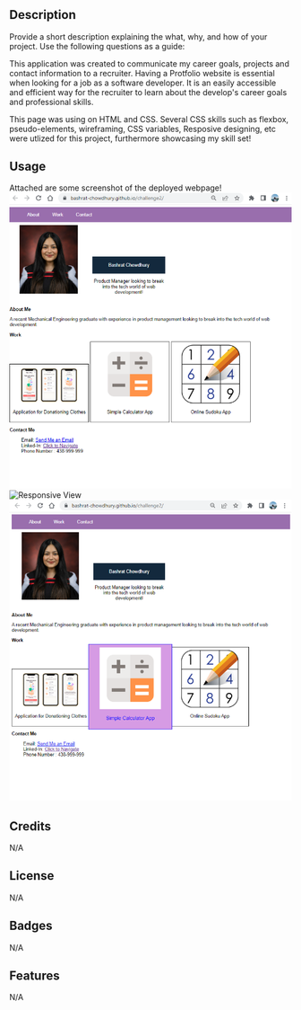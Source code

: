 # <Your-Project-Title>

## Description

Provide a short description explaining the what, why, and how of your project. Use the following questions as a guide:

This application was created to communicate my career goals, projects and contact information to a recruiter. Having a Protfolio website is essential when looking for a job as a software developer. It is an easily accessible and efficient way for the recruiter to learn about the develop's career goals and professional skills. 

This page was using on HTML and CSS. Several CSS skills such as flexbox, pseudo-elements, wireframing, CSS variables, Resposive designing, etc were utlized for this project, furthermore showcasing my skill set!


## Usage

Attached are some screenshot of the deployed webpage!
![Browser View](./Assets/Screenshot%201.png)
![Responsive View]([.responsive.png](./Assets/responsive.png?raw=true))
![Hover View](./Assets/Screenshot%20(4).png)

## Credits

N/A

## License

N/A


## Badges

N/A

## Features

N/A


